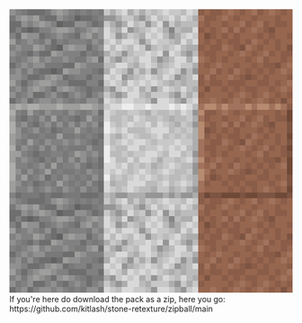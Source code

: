 <img src="pack.png" style="image-rendering: pixelated" width=1024>
If you're here do download the pack as a zip, here you go: https://github.com/kitlash/stone-retexture/zipball/main
